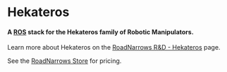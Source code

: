 Hekateros
=============

#### A [ROS](http://ros.org) stack for the Hekateros family of Robotic Manipulators.

Learn more about Hekateros on the [RoadNarrows R&D - Hekateros](http://roadnarrows.com/r-and-d/Hekateros/) page.

See the [RoadNarrows Store](http://www.roadnarrows-store.com/hekateros-arm.html) for pricing.

